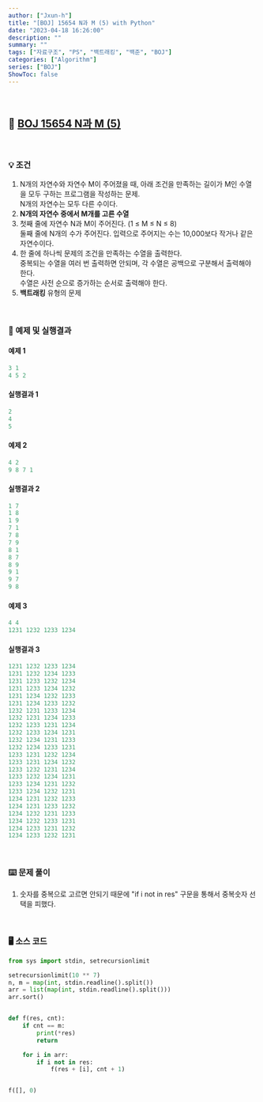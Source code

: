 ```yaml
---
author: ["Jxun-h"]
title: "[BOJ] 15654 N과 M (5) with Python"
date: "2023-04-18 16:26:00"
description: ""
summary: ""
tags: ["자료구조", "PS", "백트래킹", "백준", "BOJ"]
categories: ["Algorithm"]
series: ["BOJ"]
ShowToc: false
---
```


<br>

## 📌 <a href="https://www.acmicpc.net/problem/15654" target="_blank">BOJ 15654 N과 M (5)</a>

<br>

### 💡 조건

1.  N개의 자연수와 자연수 M이 주어졌을 때, 아래 조건을 만족하는 길이가 M인 수열을 모두 구하는 프로그램을 작성하는 문제.  
    N개의 자연수는 모두 다른 수이다.
2.  **N개의 자연수 중에서 M개를 고른 수열**
3.  첫째 줄에 자연수 N과 M이 주어진다. (1 ≤ M ≤ N ≤ 8)  
    둘째 줄에 N개의 수가 주어진다. 입력으로 주어지는 수는 10,000보다 작거나 같은 자연수이다.
4.  한 줄에 하나씩 문제의 조건을 만족하는 수열을 출력한다.  
    중복되는 수열을 여러 번 출력하면 안되며, 각 수열은 공백으로 구분해서 출력해야 한다.  
    수열은 사전 순으로 증가하는 순서로 출력해야 한다.
5.  **백트래킹** 유형의 문제

<br>

### 🔖 예제 및 실행결과

#### 예제 1

```py
3 1
4 5 2
```

#### 실행결과 1

```py
2
4
5
```

#### 예제 2

```py
4 2
9 8 7 1
```

#### 실행결과 2

```py
1 7
1 8
1 9
7 1
7 8
7 9
8 1
8 7
8 9
9 1
9 7
9 8
```

#### 예제 3

```py
4 4
1231 1232 1233 1234
```

#### 실행결과 3

```py
1231 1232 1233 1234
1231 1232 1234 1233
1231 1233 1232 1234
1231 1233 1234 1232
1231 1234 1232 1233
1231 1234 1233 1232
1232 1231 1233 1234
1232 1231 1234 1233
1232 1233 1231 1234
1232 1233 1234 1231
1232 1234 1231 1233
1232 1234 1233 1231
1233 1231 1232 1234
1233 1231 1234 1232
1233 1232 1231 1234
1233 1232 1234 1231
1233 1234 1231 1232
1233 1234 1232 1231
1234 1231 1232 1233
1234 1231 1233 1232
1234 1232 1231 1233
1234 1232 1233 1231
1234 1233 1231 1232
1234 1233 1232 1231
```

<br>

### ⌨️ 문제 풀이

1.  숫자를 중복으로 고르면 안되기 때문에 "if i not in res" 구문을 통해서 중복숫자 선택을 피했다.

<br>

### 🖥 소스 코드

```py
from sys import stdin, setrecursionlimit

setrecursionlimit(10 ** 7)
n, m = map(int, stdin.readline().split())
arr = list(map(int, stdin.readline().split()))
arr.sort()


def f(res, cnt):
    if cnt == m:
        print(*res)
        return

    for i in arr:
        if i not in res:
            f(res + [i], cnt + 1)


f([], 0)
```
